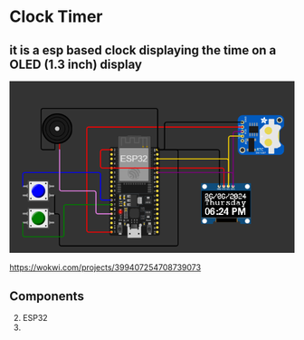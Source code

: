# Clock Timer
## it is a esp based clock displaying the time on a OLED (1.3 inch) display 

![Circuit Diagram](./images/circuit_diagram.png?raw=true "Circuit Diagram")

https://wokwi.com/projects/399407254708739073

## Components
2. ESP32
3. 


